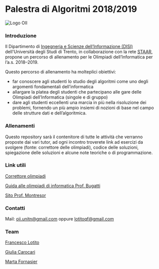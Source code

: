 # Palestra di Algoritmi 2018/2019

![Logo OII](https://training.olinfo.it/custom_images/logo.png)

### Introduzione
Il Dipartimento di [Ingegneria e Scienze dell’Informazione (DISI)](https://www.disi.unitn.it/ "DISI") dell'Università degli Studi di Trento, in collaborazione con la rete [STAAR](http://www.staarr.it/ "STAAR"), propone un percorso di allenamento per le Olimpiadi dell’Informatica per l’a.s. 2018–2019.

Questo percorso di allenamento ha molteplici obiettivi:
* far conoscere agli studenti lo studio degli algoritmi come uno degli argomenti fondamentali dell’informatica
* allargare la platea degli studenti che partecipano alle gare delle Olimpiadi dell’Informatica (singole e di gruppo)
* dare agli studenti eccellenti una marcia in più nella risoluzione dei problemi, fornendo un più ampio insiemi di nozioni di base nel campo delle strutture dati e dell’algoritmica.

### Allenamenti
Questo repository sarà il contenitore di tutte le attività che verranno proposte dai vari tutor, ad ogni incontro troverete link ad esercizi da svolgere (fonte: correttore delle olimpiadi), codice delle soluzioni, spiegazione delle soluzioni e alcune note teoriche o di programmazione.

### Link utili
[Correttore olimpiadi](https://training.olinfo.it/ "Correttore olimpiadi")

[Guida alle olimpiadi di informatica Prof. Bugatti](https://www.imparando.net/sito/olimpiadi_di_informatica/guida_quinta_edizione.pdf "Guida olimpiadi")

[Sito Prof. Montresor](http://cricca.disi.unitn.it/montresor/ "Sito Montresor")

### Contatti

Mail: oii.unitn@gmail.com oppure lotitoqf@gmail.com

### Team

[Francesco Lotito](https://github.com/FraLotito)

[Giulia Carocari](https://github.com/geeooleea)

[Marta Fornasier](https://github.com/MartaFornasier)
